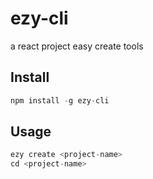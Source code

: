 # ezy-cli

a react project easy create tools

## Install

```js
npm install -g ezy-cli
```

## Usage

```js
ezy create <project-name>
cd <project-name>
```

